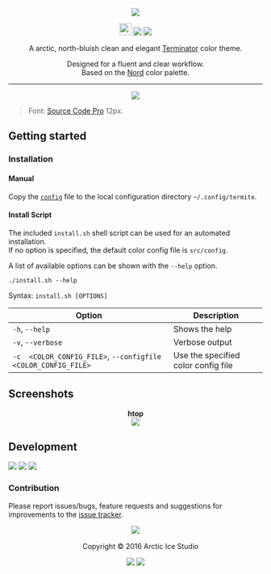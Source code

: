 <p align="center"><img src="https://cdn.rawgit.com/arcticicestudio/nord-terminator/develop/src/assets/nord-terminator-banner.svg"/></p>

<p align="center"><img src="https://assets-cdn.github.com/favicon.ico" width=24 height=24/> <a href="https://github.com/arcticicestudio/nord-terminator/releases/latest"><img src="https://img.shields.io/github/release/arcticicestudio/nord-terminator.svg"/></a> <a href="https://github.com/arcticicestudio/nord/releases/tag/v0.2.0"><img src="https://img.shields.io/badge/Nord-v0.2.0-blue.svg"/></a></p>

<p align="center">A arctic, north-bluish clean and elegant <a href="https://gnometerminator.blogspot.de/p/introduction.html">Terminator</a> color theme.</p>

<p align="center">Designed for a fluent and clear workflow.<br>
Based on the <a href="https://github.com/arcticicestudio/nord">Nord</a> color palette.</p>

---

<p align="center"><img src="https://raw.githubusercontent.com/arcticicestudio/nord-terminator/develop/src/assets/scrot-colortest.png"/><blockquote>Font: <a href="https://adobe-fonts.github.io/source-code-pro">Source Code Pro</a> 12px.</blockquote></p>

## Getting started
### Installation
#### Manual
Copy the [`config`](https://github.com/arcticicestudio/nord-terminator/blob/develop/src/config) file to the local configuration directory `~/.config/termite`.

#### Install Script
The included `install.sh` shell script can be used for an automated installation.  
If no option is specified, the default color config file is `src/config`.

A list of available options can be shown with the `--help` option.
```shell
./install.sh --help
```
Syntax: `install.sh [OPTIONS]`

| Option | Description |
| --- | --- |
| `-h`, `--help` | Shows the help |
| `-v`, `--verbose` | Verbose output |
| `-c  <COLOR_CONFIG_FILE>`, `--configfile <COLOR_CONFIG_FILE>` | Use the specified color config file |

## Screenshots
<p align="center"><strong>htop</strong><br><img src="https://raw.githubusercontent.com/arcticicestudio/nord-terminator/develop/src/assets/scrot-htop.png"/></p>

## Development
[![](https://img.shields.io/badge/Changelog-0.1.0-blue.svg)](https://github.com/arcticicestudio/nord-terminator/blob/v0.1.0/CHANGELOG.md) [![](https://img.shields.io/badge/Workflow-gitflow--branching--model-blue.svg)](http://nvie.com/posts/a-successful-git-branching-model) [![](https://img.shields.io/badge/Versioning-ArcVer_0.8.0-blue.svg)](https://github.com/arcticicestudio/arcver)

### Contribution
Please report issues/bugs, feature requests and suggestions for improvements to the [issue tracker](https://github.com/arcticicestudio/nord-terminator/issues).

<p align="center"><img src="https://cdn.rawgit.com/arcticicestudio/nord/develop/src/assets/banner-footer-mountains.svg" /></p>

<p align="center"> <img src="http://arcticicestudio.com/favicon.ico" width=16 height=16/> Copyright &copy; 2016 Arctic Ice Studio</p>

<p align="center"><a href="http://www.apache.org/licenses/LICENSE-2.0"><img src="https://img.shields.io/badge/License-Apache_2.0-blue.svg"/></a> <a href="https://creativecommons.org/licenses/by-sa/4.0"><img src="https://img.shields.io/badge/License-CC_BY--SA_4.0-blue.svg"/></a></p>
